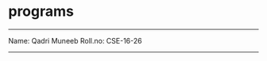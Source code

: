 # programs
____________________________________
Name: Qadri Muneeb
Roll.no: CSE-16-26
____________________________________

